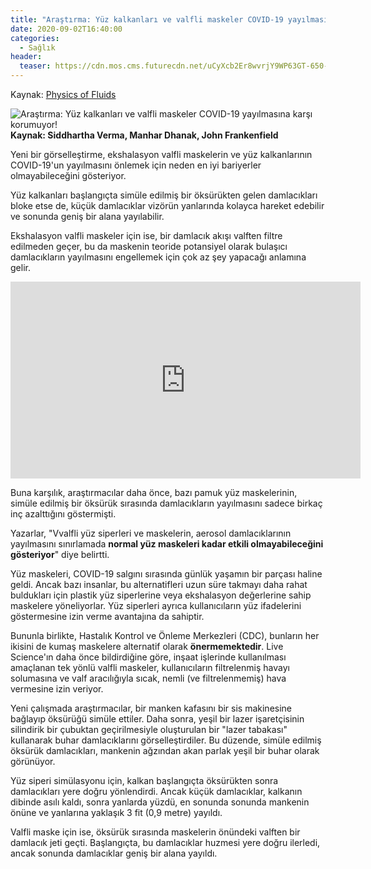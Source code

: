 ```yaml
---
title: "Araştırma: Yüz kalkanları ve valfli maskeler COVID-19 yayılmasına karşı korumuyor!"
date: 2020-09-02T16:40:00
categories:
  - Sağlık
header:
  teaser: https://cdn.mos.cms.futurecdn.net/uCyXcb2Er8wvrjY9WP63GT-650-80.gif
---
```

Kaynak: [Physics of Fluids](https://aip.scitation.org/doi/10.1063/5.0022968)

![Araştırma: Yüz kalkanları ve valfli maskeler COVID-19 yayılmasına karşı korumuyor!](https://cdn.mos.cms.futurecdn.net/uCyXcb2Er8wvrjY9WP63GT-650-80.gif) **Kaynak: Siddhartha Verma, Manhar Dhanak, John Frankenfield**

Yeni bir görselleştirme, ekshalasyon valfli maskelerin ve yüz kalkanlarının COVID-19'un yayılmasını önlemek için neden en iyi bariyerler olmayabileceğini gösteriyor.

Yüz kalkanları başlangıçta simüle edilmiş bir öksürükten gelen damlacıkları bloke etse de, küçük damlacıklar vizörün yanlarında kolayca hareket edebilir ve sonunda geniş bir alana yayılabilir.

Ekshalasyon valfli maskeler için ise, bir damlacık akışı valften filtre edilmeden geçer, bu da maskenin teoride potansiyel olarak bulaşıcı damlacıkların yayılmasını engellemek için çok az şey yapacağı anlamına gelir.

<iframe width="560" height="315" src="https://www.youtube.com/embed/5npfIhdfm_w" frameborder="0" allow="accelerometer; autoplay; encrypted-media; gyroscope; picture-in-picture" allowfullscreen></iframe>

Buna karşılık, araştırmacılar daha önce, bazı pamuk yüz maskelerinin, simüle edilmiş bir öksürük sırasında damlacıkların yayılmasını sadece birkaç inç azalttığını göstermişti.

Yazarlar, "Vvalfli yüz siperleri ve maskelerin, aerosol damlacıklarının yayılmasını sınırlamada **normal yüz maskeleri kadar etkili olmayabileceğini gösteriyor**" diye belirtti.

Yüz maskeleri, COVID-19 salgını sırasında günlük yaşamın bir parçası haline geldi. Ancak bazı insanlar, bu alternatifleri uzun süre takmayı daha rahat buldukları için plastik yüz siperlerine veya ekshalasyon değerlerine sahip maskelere yöneliyorlar. Yüz siperleri ayrıca kullanıcıların yüz ifadelerini göstermesine izin verme avantajına da sahiptir.

Bununla birlikte, Hastalık Kontrol ve Önleme Merkezleri (CDC), bunların her ikisini de kumaş maskelere alternatif olarak **önermemektedir**. Live Science'ın daha önce bildirdiğine göre, inşaat işlerinde kullanılması amaçlanan tek yönlü valfli maskeler, kullanıcıların filtrelenmiş havayı solumasına ve valf aracılığıyla sıcak, nemli (ve filtrelenmemiş) hava vermesine izin veriyor.

Yeni çalışmada araştırmacılar, bir manken kafasını bir sis makinesine bağlayıp öksürüğü simüle ettiler. Daha sonra, yeşil bir lazer işaretçisinin silindirik bir çubuktan geçirilmesiyle oluşturulan bir "lazer tabakası" kullanarak buhar damlacıklarını görselleştirdiler. Bu düzende, simüle edilmiş öksürük damlacıkları, mankenin ağzından akan parlak yeşil bir buhar olarak görünüyor.

Yüz siperi simülasyonu için, kalkan başlangıçta öksürükten sonra damlacıkları yere doğru yönlendirdi. Ancak küçük damlacıklar, kalkanın dibinde asılı kaldı, sonra yanlarda yüzdü, en sonunda sonunda mankenin önüne ve yanlarına yaklaşık 3 fit (0,9 metre) yayıldı.

Valfli maske için ise, öksürük sırasında maskelerin önündeki valften bir damlacık jeti geçti. Başlangıçta, bu damlacıklar huzmesi yere doğru ilerledi, ancak sonunda damlacıklar geniş bir alana yayıldı.
